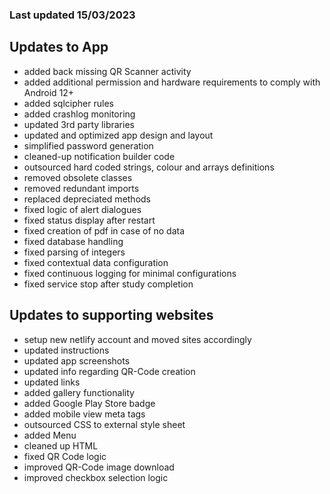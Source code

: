 ### Last updated 15/03/2023

## Updates to App
- added back missing QR Scanner activity
- added additional permission and hardware requirements to comply with Android 12+
- added sqlcipher rules
- added crashlog monitoring
- updated 3rd party libraries
- updated and optimized app design and layout
- simplified password generation
- cleaned-up notification builder code
- outsourced hard coded strings, colour and arrays definitions
- removed obsolete classes
- removed redundant imports
- replaced depreciated methods
- fixed logic of alert dialogues
- fixed status display after restart
- fixed creation of pdf in case of no data
- fixed database handling
- fixed parsing of integers
- fixed contextual data configuration
- fixed continuous logging for minimal configurations
- fixed service stop after study completion

## Updates to supporting websites 
- setup new netlify account and moved sites accordingly
- updated instructions
- updated app screenshots
- updated info regarding QR-Code creation
- updated links
- added gallery functionality
- added Google Play Store badge
- added mobile view meta tags
- outsourced CSS to external style sheet
- added Menu
- cleaned up HTML
- fixed QR Code logic
- improved QR-Code image download
- improved checkbox selection logic
